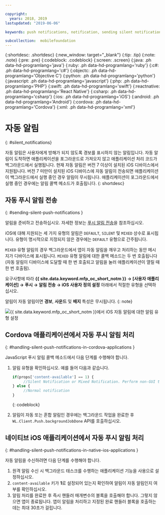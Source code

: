 ```yaml
---

copyright:
  years: 2018, 2019
lastupdated: "2019-06-06"

keywords: push notifications, notification, sending silent notifications

subcollection:  mobilefoundation
---
```


{:shortdesc: .shortdesc}
{:new_window: target="_blank"}
{:tip: .tip}
{:note: .note}
{:pre: .pre}
{:codeblock: .codeblock}
{:screen: .screen}
{:java: .ph data-hd-programlang='java'}
{:ruby: .ph data-hd-programlang='ruby'}
{:c#: .ph data-hd-programlang='c#'}
{:objectc: .ph data-hd-programlang='Objective C'}
{:python: .ph data-hd-programlang='python'}
{:javascript: .ph data-hd-programlang='javascript'}
{:php: .ph data-hd-programlang='PHP'}
{:swift: .ph data-hd-programlang='swift'}
{:reactnative: .ph data-hd-programlang='React Native'}
{:csharp: .ph data-hd-programlang='csharp'}
{:ios: .ph data-hd-programlang='iOS'}
{:android: .ph data-hd-programlang='Android'}
{:cordova: .ph data-hd-programlang='Cordova'}
{:xml: .ph data-hd-programlang='xml'}

# 자동 알림
{: #silent_notifications}

자동 알림은 사용자에게 방해가 되지 않도록 경보를 표시하지 않는 알림입니다. 자동 알림이 도착하면 애플리케이션을 포그라운드로 가져오지 않고 애플리케이션 처리 코드가 백그라운드에서 실행됩니다. 현재 자동 알림은 버전 7 이상이 설치된 iOS 디바이스에서 지원됩니다. 버전 7 미만이 설치된 iOS 디바이스에 자동 알림이 전송되면 애플리케이션이 백그라운드에서 실행 중인 경우 알림이 무시됩니다. 애플리케이션이 포그라운드에서 실행 중인 경우에는 알림 콜백 메소드가 호출됩니다.
{: shortdesc}

## 자동 푸시 알림 전송
{: #sending-silent-push-notifications }

알림을 준비하고 전송하십시오. 자세한 정보는 [푸시 알림 전송](/docs/services/mobilefoundation?topic=mobilefoundation-send_push_notifications#send_push_notifications)을 참조하십시오.

iOS에 대해 지원되는 세 가지 유형의 알림은 `DEFAULT`, `SILENT` 및 `MIXED` 상수로 표시됩니다. 유형이 명시적으로 지정되지 않은 경우에는 `DEFAULT` 유형으로 간주됩니다.

`MIXED` 유형 알림의 경우 백그라운드에서 앱이 자동 알림을 깨우고 처리하는 동안 메시지가 디바이스에 표시됩니다. `MIXED` 유형 알림에 대한 콜백 메소드는 두 번 호출됩니다(자동 알림이 디바이스에 도달할 때 한 번 호출되고 알림을 눌러 애플리케이션이 열릴 때 한 번 호출됨).

요구사항에 따라 **{{ site.data.keyword.mfp_oc_short_notm }} → [사용자 애플리케이션] → 푸시 → 알림 전송 → iOS 사용자 정의 설정** 아래에서 적절한 유형을 선택하십시오.

알림이 자동 알림이면 **경보**, **사운드** 및 **배지** 특성은 무시됩니다.
{: note}

![{{ site.data.keyword.mfp_oc_short_notm }}에서 iOS 자동 알림에 대한 알림 유형 설정](images/notification-type-for-silent-notifications.png)

## Cordova 애플리케이션에서 자동 푸시 알림 처리
{: #handling-silent-push-notifications-in-cordova-applications }

JavaScript 푸시 알림 콜백 메소드에서 다음 단계를 수행해야 합니다.

1. 알림 유형을 확인하십시오. 예를 들어 다음과 같습니다.

   ```javascript
   if(props['content-available'] == 1) {
        //Silent Notification or Mixed Notification. Perform non-GUI tasks here.
   } else {
        //Normal notification
   }
   ```
   {: codeblock}

2. 알림이 자동 또는 혼합 알림인 경우에는 백그라운드 작업을 완료한 후 `WL.Client.Push.backgroundJobDone` API를 호출하십시오.

## 네이티브 iOS 애플리케이션에서 자동 푸시 알림 처리
{: #handling-silent-push-notifications-in-native-ios-applications }

자동 알림을 수신하려면 다음 단계를 수행해야 합니다.

1. 원격 알림 수신 시 백그라운드 태스크를 수행하는 애플리케이션 기능을 사용으로 설정하십시오.
2. `content-available` 키가 **1**로 설정되어 있는지 확인하여 알림이 자동 알림인지 여부를 확인하십시오.
3. 알림 처리를 완료한 후 즉시 핸들러 매개변수의 블록을 호출해야 합니다. 그렇지 않으면 앱이 종료됩니다. 앱이 알림을 처리하고 지정된 완료 핸들러 블록을 호출하는 데는 최대 30초가 걸립니다.
